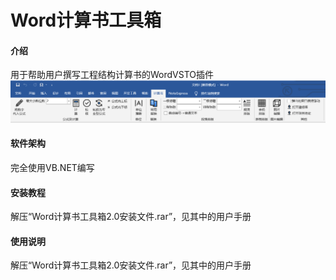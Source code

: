 # Word计算书工具箱

#### 介绍
用于帮助用户撰写工程结构计算书的WordVSTO插件
![软件截图](/screenshot.png)

#### 软件架构
完全使用VB.NET编写


#### 安装教程


解压“Word计算书工具箱2.0安装文件.rar”，见其中的用户手册

#### 使用说明

解压“Word计算书工具箱2.0安装文件.rar”，见其中的用户手册

